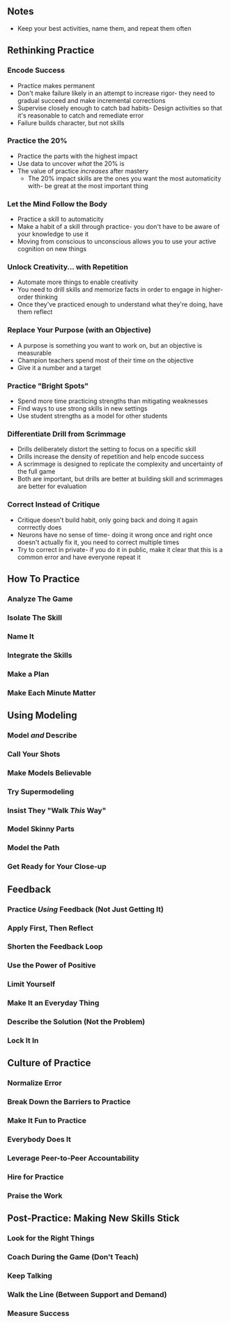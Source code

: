 ## Notes

* Keep your best activities, name them, and repeat them often

## Rethinking Practice

### Encode Success

* Practice makes permanent
* Don't make failure likely in an attempt to increase rigor- they need to gradual succeed and make incremental corrections
* Supervise closely enough to catch bad habits- Design activities so that it's reasonable to catch and remediate error
* Failure builds character, but not skills

### Practice the 20%

* Practice the parts with the highest impact
* Use data to uncover _what_ the 20% is
* The value of practice _increases_ after mastery
    * The 20% impact skills are the ones you want the most automaticity with- be great at the most important thing

### Let the Mind Follow the Body

* Practice a skill to automaticity
* Make a habit of a skill through practice- you don't have to be aware of your knowledge to use it
* Moving from conscious to unconscious allows you to use your active cognition on new things

### Unlock Creativity... with Repetition

* Automate more things to enable creativity
* You need to drill skills and memorize facts in order to engage in higher-order thinking
* Once they've practiced enough to understand what they're doing, have them reflect

### Replace Your Purpose (with an Objective)

* A purpose is something you want to work on, but an objective is measurable
* Champion teachers spend most of their time on the objective
* Give it a number and a target

### Practice "Bright Spots"

* Spend more time practicing strengths than mitigating weaknesses
* Find ways to use strong skills in new settings
* Use student strengths as a model for other students

### Differentiate Drill from Scrimmage

* Drills deliberately distort the setting to focus on a specific skill
* Drills increase the density of repetition and help encode success
* A scrimmage is designed to replicate the complexity and uncertainty of the full game
* Both are important, but drills are better at building skill and scrimmages are better for evaluation

### Correct Instead of Critique

* Critique doesn't build habit, only going back and doing it again corrrectly does
* Neurons have no sense of time- doing it wrong once and right once doesn't actually fix it, you need to correct multiple times
* Try to correct in private- if you do it in public, make it clear that this is a common error and have everyone repeat it

## How To Practice

### Analyze The Game

### Isolate The Skill

### Name It

### Integrate the Skills

### Make a Plan

### Make Each Minute Matter

## Using Modeling

### Model _and_ Describe

### Call Your Shots

### Make Models Believable

### Try Supermodeling

### Insist They "Walk _This_ Way"

### Model Skinny Parts

### Model the Path

### Get Ready for Your Close-up

## Feedback

### Practice _Using_ Feedback (Not Just Getting It)

### Apply First, Then Reflect

### Shorten the Feedback Loop

### Use the Power of Positive

### Limit Yourself

### Make It an Everyday Thing

### Describe the Solution (Not the Problem)

### Lock It In

## Culture of Practice

### Normalize Error

### Break Down the Barriers to Practice

### Make It Fun to Practice

### Everybody Does It

### Leverage Peer-to-Peer Accountability

### Hire for Practice

### Praise the Work

## Post-Practice: Making New Skills Stick

### Look for the Right Things

### Coach During the Game (Don't Teach)

### Keep Talking

### Walk the Line (Between Support and Demand)

### Measure Success
